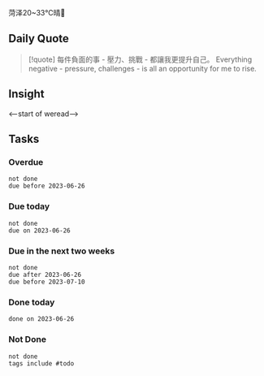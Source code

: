 菏泽20~33℃晴🔆

## Daily Quote

>[!quote] 每件負面的事 - 壓力、挑戰 - 都讓我更提升自己。
Everything negative - pressure, challenges - is all an opportunity for me to rise.

## Insight

<--start of weread-->






## Tasks
### Overdue
```tasks
not done
due before 2023-06-26
```

### Due today
```tasks
not done
due on 2023-06-26
```

### Due in the next two weeks
```tasks
not done
due after 2023-06-26
due before 2023-07-10
```

### Done today
```tasks
done on 2023-06-26
```

### Not Done
```tasks
not done
tags include #todo
```
